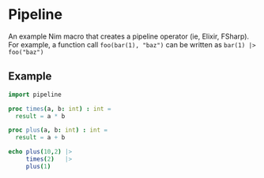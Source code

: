 # Pipeline

An example Nim macro that creates a pipeline operator (ie, Elixir, FSharp).
For example, a function call `foo(bar(1), "baz")` can be written as
`bar(1) |> foo("baz")`

## Example

```nim
import pipeline

proc times(a, b: int) : int =
  result = a * b

proc plus(a, b: int) : int =
  result = a + b

echo plus(10,2) |> 
     times(2)   |>
     plus(1)
```
